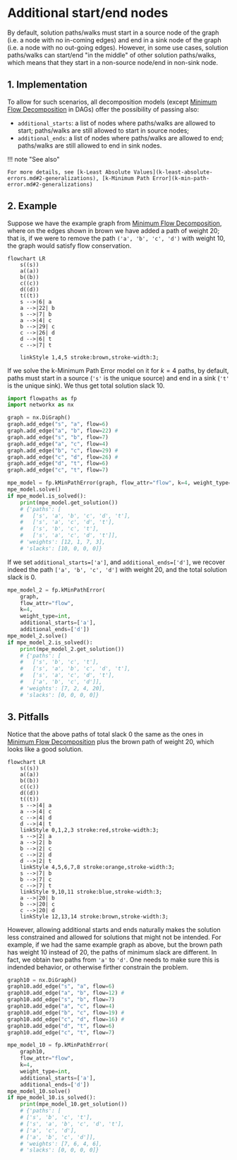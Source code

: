 # Additional start/end nodes

By default, solution paths/walks must start in a source node of the graph (i.e. a node with no in-coming edges) and end in a sink node of the graph (i.e. a node with no out-going edges). However, in some use cases, solution paths/walks can start/end "in the middle" of other solution paths/walks, which means that they start in a non-source node/end in non-sink node. 

## 1. Implementation

To allow for such scenarios, all decomposition models (except [Minimum Flow Decomposition](minimum-flow-decomposition.md) in DAGs) offer the possibility of passing also:

- `additional_starts`: a list of nodes where paths/walks are allowed to start; paths/walks are still allowed to start in source nodes;
- `additional_ends`: a list of nodes where paths/walks are allowed to end; paths/walks are still allowed to end in sink nodes.

!!! note "See also"

    For more details, see [k-Least Absolute Values](k-least-absolute-errors.md#2-generalizations), [k-Minimum Path Error](k-min-path-error.md#2-generalizations)

## 2. Example

Suppose we have the example graph from [Minimum Flow Decomposition](minimum-flow-decomposition.md), where on the edges shown in brown we have added a path of weight 20; that is, if we were to remove the path `('a', 'b', 'c', 'd')` with weight 10, the graph would satisfy flow conservation.

``` mermaid
flowchart LR
    s((s))
    a((a))
    b((b))
    c((c))
    d((d))
    t((t))
    s -->|6| a
    a -->|22| b
    s -->|7| b
    a -->|4| c
    b -->|29| c
    c -->|26| d
    d -->|6| t
    c -->|7| t

    linkStyle 1,4,5 stroke:brown,stroke-width:3;
```

If we solve the k-Minimum Path Error model on it for $k=4$ paths, by default, paths must start in a source (`'s'` is the unique source) and end in a sink (`'t'` is the unique sink). We thus get total solution slack 10.

``` python
import flowpaths as fp
import networkx as nx

graph = nx.DiGraph()
graph.add_edge("s", "a", flow=6)
graph.add_edge("a", "b", flow=22) #
graph.add_edge("s", "b", flow=7)
graph.add_edge("a", "c", flow=4)
graph.add_edge("b", "c", flow=29) #
graph.add_edge("c", "d", flow=26) #
graph.add_edge("d", "t", flow=6)
graph.add_edge("c", "t", flow=7)

mpe_model = fp.kMinPathError(graph, flow_attr="flow", k=4, weight_type=int)
mpe_model.solve()
if mpe_model.is_solved():
    print(mpe_model.get_solution())
    # {'paths': [
    #   ['s', 'a', 'b', 'c', 'd', 't'], 
    #   ['s', 'a', 'c', 'd', 't'], 
    #   ['s', 'b', 'c', 't'], 
    #   ['s', 'a', 'c', 'd', 't']], 
    # 'weights': [12, 1, 7, 3], 
    # 'slacks': [10, 0, 0, 0]}
```

If we set `additional_starts=['a']`, and `additional_ends=['d']`, we recover indeed the path `['a', 'b', 'c', 'd']` with weight 20, and the total solution slack is 0.

``` python
mpe_model_2 = fp.kMinPathError(
    graph, 
    flow_attr="flow", 
    k=4, 
    weight_type=int,
    additional_starts=['a'],
    additional_ends=['d'])
mpe_model_2.solve()
if mpe_model_2.is_solved():
    print(mpe_model_2.get_solution())
    # {'paths': [
    #   ['s', 'b', 'c', 't'], 
    #   ['s', 'a', 'b', 'c', 'd', 't'], 
    #   ['s', 'a', 'c', 'd', 't'], 
    #   ['a', 'b', 'c', 'd']], 
    # 'weights': [7, 2, 4, 20], 
    # 'slacks': [0, 0, 0, 0]}
```


## 3. Pitfalls

Notice that the above paths of total slack 0 the same as the ones in [Minimum Flow Decomposition](minimum-flow-decomposition.md) plus the brown path of weight 20, which looks like a good solution.

``` mermaid
flowchart LR
    s((s))
    a((a))
    b((b))
    c((c))
    d((d))
    t((t))
    s -->|4| a
    a -->|4| c
    c -->|4| d
    d -->|4| t
    linkStyle 0,1,2,3 stroke:red,stroke-width:3;
    s -->|2| a
    a -->|2| b
    b -->|2| c
    c -->|2| d
    d -->|2| t
    linkStyle 4,5,6,7,8 stroke:orange,stroke-width:3;
    s -->|7| b
    b -->|7| c
    c -->|7| t
    linkStyle 9,10,11 stroke:blue,stroke-width:3;
    a -->|20| b
    b -->|20| c
    c -->|20| d
    linkStyle 12,13,14 stroke:brown,stroke-width:3;
```
However, allowing additional starts and ends naturally makes the solution less constrained and allowed for solutions that might not be intended. For example, if we had the same example graph as above, but the brown path has weight 10 instead of 20, the paths of minimum slack are different. In fact, we obtain two paths from `'a'` to `'d'`. One needs to make sure this is indended behavior, or otherwise firther constrain the problem.

``` python
graph10 = nx.DiGraph()
graph10.add_edge("s", "a", flow=6)
graph10.add_edge("a", "b", flow=12) #
graph10.add_edge("s", "b", flow=7)
graph10.add_edge("a", "c", flow=4)
graph10.add_edge("b", "c", flow=19) #
graph10.add_edge("c", "d", flow=16) #
graph10.add_edge("d", "t", flow=6)
graph10.add_edge("c", "t", flow=7)

mpe_model_10 = fp.kMinPathError(
    graph10, 
    flow_attr="flow", 
    k=4, 
    weight_type=int,
    additional_starts=['a'],
    additional_ends=['d'])
mpe_model_10.solve()
if mpe_model_10.is_solved():
    print(mpe_model_10.get_solution())
    # {'paths': [
    # ['s', 'b', 'c', 't'], 
    # ['s', 'a', 'b', 'c', 'd', 't'], 
    # ['a', 'c', 'd'], 
    # ['a', 'b', 'c', 'd']], 
    # 'weights': [7, 6, 4, 6], 
    # 'slacks': [0, 0, 0, 0]}
```